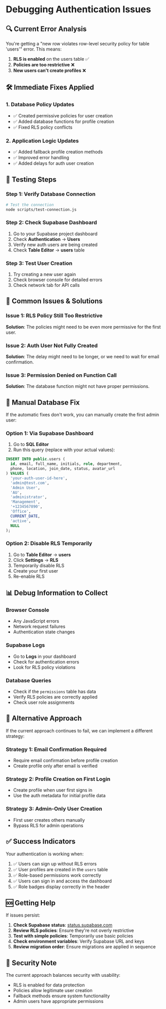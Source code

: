 # Debugging Authentication Issues

## 🔍 **Current Error Analysis**

You're getting a "new row violates row-level security policy for table 'users'" error. This means:

1. **RLS is enabled** on the users table ✅
2. **Policies are too restrictive** ❌
3. **New users can't create profiles** ❌

## 🛠️ **Immediate Fixes Applied**

### **1. Database Policy Updates**
- ✅ Created permissive policies for user creation
- ✅ Added database functions for profile creation
- ✅ Fixed RLS policy conflicts

### **2. Application Logic Updates**
- ✅ Added fallback profile creation methods
- ✅ Improved error handling
- ✅ Added delays for auth user creation

## 🧪 **Testing Steps**

### **Step 1: Verify Database Connection**
```bash
# Test the connection
node scripts/test-connection.js
```

### **Step 2: Check Supabase Dashboard**
1. Go to your Supabase project dashboard
2. Check **Authentication** → **Users**
3. Verify new auth users are being created
4. Check **Table Editor** → **users** table

### **Step 3: Test User Creation**
1. Try creating a new user again
2. Check browser console for detailed errors
3. Check network tab for API calls

## 🐛 **Common Issues & Solutions**

### **Issue 1: RLS Policy Still Too Restrictive**
**Solution**: The policies might need to be even more permissive for the first user.

### **Issue 2: Auth User Not Fully Created**
**Solution**: The delay might need to be longer, or we need to wait for email confirmation.

### **Issue 3: Permission Denied on Function Call**
**Solution**: The database function might not have proper permissions.

## 🔧 **Manual Database Fix**

If the automatic fixes don't work, you can manually create the first admin user:

### **Option 1: Via Supabase Dashboard**
1. Go to **SQL Editor**
2. Run this query (replace with your actual values):
```sql
INSERT INTO public.users (
  id, email, full_name, initials, role, department, 
  phone, location, join_date, status, avatar_url
) VALUES (
  'your-auth-user-id-here',
  'admin@test.com',
  'Admin User',
  'AU',
  'administrator',
  'Management',
  '+1234567890',
  'Office',
  CURRENT_DATE,
  'active',
  NULL
);
```

### **Option 2: Disable RLS Temporarily**
1. Go to **Table Editor** → **users**
2. Click **Settings** → **RLS**
3. Temporarily disable RLS
4. Create your first user
5. Re-enable RLS

## 📊 **Debug Information to Collect**

### **Browser Console**
- Any JavaScript errors
- Network request failures
- Authentication state changes

### **Supabase Logs**
- Go to **Logs** in your dashboard
- Check for authentication errors
- Look for RLS policy violations

### **Database Queries**
- Check if the `permissions` table has data
- Verify RLS policies are correctly applied
- Check user role assignments

## 🚀 **Alternative Approach**

If the current approach continues to fail, we can implement a different strategy:

### **Strategy 1: Email Confirmation Required**
- Require email confirmation before profile creation
- Create profile only after email is verified

### **Strategy 2: Profile Creation on First Login**
- Create profile when user first signs in
- Use the auth metadata for initial profile data

### **Strategy 3: Admin-Only User Creation**
- First user creates others manually
- Bypass RLS for admin operations

## ✅ **Success Indicators**

Your authentication is working when:

1. ✅ Users can sign up without RLS errors
2. ✅ User profiles are created in the `users` table
3. ✅ Role-based permissions work correctly
4. ✅ Users can sign in and access the dashboard
5. ✅ Role badges display correctly in the header

## 🆘 **Getting Help**

If issues persist:

1. **Check Supabase status**: [status.supabase.com](https://status.supabase.com)
2. **Review RLS policies**: Ensure they're not overly restrictive
3. **Test with simple policies**: Temporarily use basic policies
4. **Check environment variables**: Verify Supabase URL and keys
5. **Review migration order**: Ensure migrations are applied in sequence

## 🔐 **Security Note**

The current approach balances security with usability:
- RLS is enabled for data protection
- Policies allow legitimate user creation
- Fallback methods ensure system functionality
- Admin users have appropriate permissions 